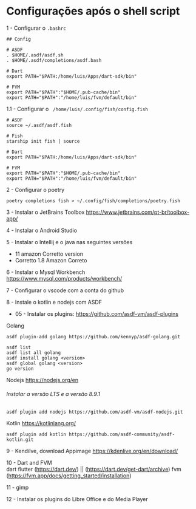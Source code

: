 # Configurações após o shell script

1 - Configurar o ```.bashrc```
```
## Config

# ASDF
. $HOME/.asdf/asdf.sh
. $HOME/.asdf/completions/asdf.bash

# Dart
export PATH="$PATH:/home/luis/Apps/dart-sdk/bin"

# FVM
export PATH="$PATH":"$HOME/.pub-cache/bin"
export PATH="$PATH":"/home/luis/fvm/default/bin"
```
1.1 - Configurar o ``` /home/luis/.config/fish/config.fish```
```
# ASDF
source ~/.asdf/asdf.fish

# Fish
starship init fish | source

# Dart
export PATH="$PATH:/home/luis/Apps/dart-sdk/bin"

# FVM
export PATH="$PATH":"$HOME/.pub-cache/bin"
export PATH="$PATH":"/home/luis/fvm/default/bin"
```

2 - Configurar o poetry

```
poetry completions fish > ~/.config/fish/completions/poetry.fish
```
3 - Instalar o JetBrains Toolbox
    https://www.jetbrains.com/pt-br/toolbox-app/

4 - Instalar o Android Studio

5 - Instalar o Intellij e o java nas seguintes versões
 - 11 amazon Corretto version
 - Corretto 1.8 Amazon Correto

6 - Instalar o Mysql Workbench
https://www.mysql.com/products/workbench/

7 - Configurar o vscode com a conta do github

8 - Instale o kotlin e nodejs com ASDF

* 05 - Instalar os plugins: https://github.com/asdf-vm/asdf-plugins

Golang
```
asdf plugin-add golang https://github.com/kennyp/asdf-golang.git
```
```
asdf list
asdf list all golang 
asdf install golang <version>
asdf global golang <version> 
go version
```
Nodejs https://nodejs.org/en
<h6>Instalar a versão LTS e a versão 8.9.1</h6>

```
asdf plugin add nodejs https://github.com/asdf-vm/asdf-nodejs.git
```
Kotlin https://kotlinlang.org/
```
asdf plugin add kotlin https://github.com/asdf-community/asdf-kotlin.git
```

9 - Kendilve, download Appimage
https://kdenlive.org/en/download/


10 - Dart and FVM  
    dart flutter (https://dart.dev/) || (https://dart.dev/get-dart/archive)
    fvm (https://fvm.app/docs/getting_started/installation)
 
11 - gimp

12 - Instalar os plugins do Libre Office e do Media Player
